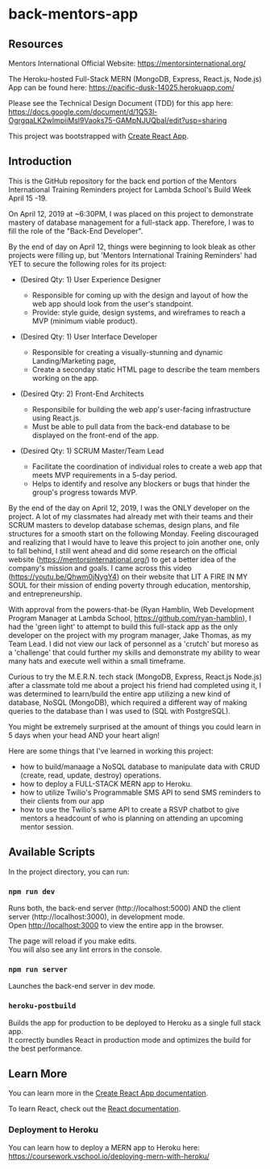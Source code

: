 # back-mentors-app

## Resources

Mentors International Official Website: https://mentorsinternational.org/

The Heroku-hosted Full-Stack MERN (MongoDB, Express, React.js, Node.js) App can be found here: https://pacific-dusk-14025.herokuapp.com/

Please see the Technical Design Document (TDD) for this app here: https://docs.google.com/document/d/1Q53l-OgrgqaLK2wImpiiMsl9Vaoks75-GAMpNJUQbaI/edit?usp=sharing

This project was bootstrapped with [Create React App](https://github.com/facebook/create-react-app).

## Introduction

This is the GitHub repository for the back end portion of the Mentors International Training Reminders project
for Lambda School's Build Week April 15 -19.

On April 12, 2019 at ~6:30PM, I was placed on this project to demonstrate mastery of database management for a full-stack app. Therefore, I was to fill the role of the "Back-End Developer".

By the end of day on April 12, things were beginning to look bleak as other projects were filling up, but 'Mentors International Training Reminders' had YET to secure the following roles for its project:

- (Desired Qty: 1) User Experience Designer

  - Responsible for coming up with the design and layout of how the web app should look from the user's standpoint.
  - Provide: style guide, design systems, and wireframes to reach a MVP (minimum viable product).

- (Desired Qty: 1) User Interface Developer

  - Responsible for creating a visually-stunning and dynamic Landing/Marketing page,
  - Create a seconday static HTML page to describe the team members working on the app.

- (Desired Qty: 2) Front-End Architects

  - Responsibile for building the web app's user-facing infrastructure using React.js.
  - Must be able to pull data from the back-end database to be displayed on the front-end of the app.

- (Desired Qty: 1) SCRUM Master/Team Lead

  - Facilitate the coordination of individual roles to create a web app that meets MVP requirements in a 5-day period.
  - Helps to identify and resolve any blockers or bugs that hinder the group's progress towards MVP.

By the end of the day on April 12, 2019, I was the ONLY developer on the project. A lot of my classmates had already met with their teams and their SCRUM masters to develop database schemas, design plans, and file structures for a smooth start on the following Monday. Feeling discouraged and realizing that I would have to leave this project to join another one, only to fall behind, I still went ahead and did some research on the official website (https://mentorsinternational.org/) to get a better idea of the company's mission and goals. I came across this video (https://youtu.be/Qhwm0jNygY4) on their website that LIT A FIRE IN MY SOUL for their mission of ending poverty through education, mentorship, and entrepreneurship.

With approval from the powers-that-be (Ryan Hamblin, Web Development Program Manager at Lambda School, https://github.com/ryan-hamblin), I had the 'green light' to attempt to build this full-stack app as the only developer on the project with my program manager, Jake Thomas, as my Team Lead. I did not view our lack of personnel as a 'crutch' but moreso as a 'challenge' that could further my skills and demonstrate my ability to wear many hats and execute well within a small timeframe.

Curious to try the M.E.R.N. tech stack (MongoDB, Express, React.js Node.js) after a classmate told me about a project his friend had completed using it, I was determined to learn/build the entire app utilizing a new kind of database, NoSQL (MongoDB), which required a different way of making queries to the database than I was used to (SQL with PostgreSQL).

You might be extremely surprised at the amount of things you could learn in 5 days when your head AND your heart align!

Here are some things that I've learned in working this project:

- how to build/manaage a NoSQL database to manipulate data with CRUD (create, read, update, destroy) operations.
- how to deploy a FULL-STACK MERN app to Heroku.
- how to utilize Twilio's Programmable SMS API to send SMS reminders to their clients from our app
- how to use the Twilio's same API to create a RSVP chatbot to give mentors a headcount of who is planning on attending an upcoming mentor session.

## Available Scripts

In the project directory, you can run:

### `npm run dev`

Runs both, the back-end server (http://localhost:5000) AND the client server (http://localhost:3000), in development mode.<br>
Open [http://localhost:3000](http://localhost:3000) to view the entire app in the browser.

The page will reload if you make edits.<br>
You will also see any lint errors in the console.

### `npm run server`

Launches the back-end server in dev mode.<br>

### `heroku-postbuild`

Builds the app for production to be deployed to Heroku as a single full stack app.<br>
It correctly bundles React in production mode and optimizes the build for the best performance.

## Learn More

You can learn more in the [Create React App documentation](https://facebook.github.io/create-react-app/docs/getting-started).

To learn React, check out the [React documentation](https://reactjs.org/).

### Deployment to Heroku

You can learn how to deploy a MERN app to Heroku here: https://coursework.vschool.io/deploying-mern-with-heroku/
